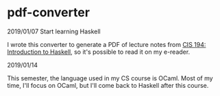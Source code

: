 # pdf-converter
2019/01/07
Start learning Haskell

I wrote this converter to generate a PDF of lecture notes from [CIS 194: Introduction to Haskell](https://www.seas.upenn.edu/~cis194/spring13/), so it's possible to read it on my e-reader.

2019/01/14

This semester, the language used in my CS course is OCaml. Most of my time, I'll focus on OCaml, but I'll come back to Haskell after this course.
